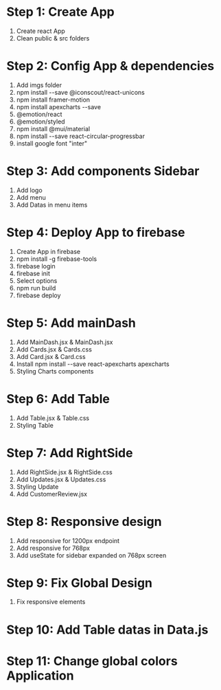 # Step 1: Create App

1. Create react App
2. Clean public & src folders

# Step 2: Config App & dependencies

1. Add imgs folder
2. npm install --save @iconscout/react-unicons
3. npm install framer-motion
4. npm install apexcharts --save
5. @emotion/react
6. @emotion/styled
7. npm install @mui/material
8. npm install --save react-circular-progressbar
9. install google font "inter"

# Step 3: Add components Sidebar

1. Add logo
2. Add menu
3. Add Datas in menu items

# Step 4: Deploy App to firebase

1. Create App in firebase
2. npm install -g firebase-tools
3. firebase login
4. firebase init
5. Select options
6. npm run build
7. firebase deploy

# Step 5: Add mainDash

1. Add MainDash.jsx & MainDash.jsx
2. Add Cards.jsx & Cards.css
3. Add Card.jsx & Card.css
4. Install npm install --save react-apexcharts apexcharts
5. Styling Charts components

# Step 6: Add Table

1. Add Table.jsx & Table.css
2. Styling Table

# Step 7: Add RightSide

1. Add RightSide.jsx & RightSide.css
2. Add Updates.jsx & Updates.css
3. Styling Update
4. Add CustomerReview.jsx

# Step 8: Responsive design

1. Add responsive for 1200px endpoint
2. Add responsive for 768px
3. Add useState for sidebar expanded on 768px screen

# Step 9: Fix Global Design

1. Fix responsive elements

# Step 10: Add Table datas in Data.js

# Step 11: Change global colors Application
